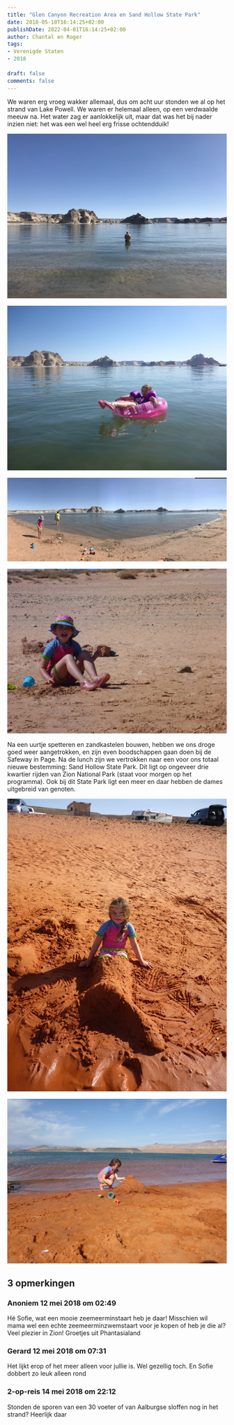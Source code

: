 ```yaml
---
title: "Glen Canyon Recreation Area en Sand Hollow State Park"
date: 2018-05-10T16:14:25+02:00
publishDate: 2022-04-01T16:14:25+02:00
author: Chantal en Roger
tags:
- Verenigde Staten
- 2018

draft: false
comments: false
---
```


We waren erg vroeg wakker allemaal, dus om acht uur stonden we al op het strand van Lake Powell. We waren er helemaal alleen, op een verdwaalde meeuw na. Het water zag er aanlokkelijk uit, maar dat was het bij nader inzien niet: het was een wel heel erg frisse ochtendduik!

![Lake Powell](./images/IMG_39404.jpg)

![Lake Powell](./images/P10807634.jpg)

![Lake Powell](./images/IMG_39594.jpg)

![Lake Powell](./images/P10807858.jpg)

Na een uurtje spetteren en zandkastelen bouwen, hebben we ons droge goed weer aangetrokken, en zijn even boodschappen gaan doen bij de Safeway in Page. Na de lunch zijn we vertrokken naar een voor ons totaal nieuwe bestemming: Sand Hollow State Park. Dit ligt op ongeveer drie kwartier rijden van Zion National Park (staat voor morgen op het programma). Ook bij dit State Park ligt een meer en daar hebben de dames uitgebreid van genoten.

![Sand Hollow SP](./images/P10808024.jpg)

![Sand Hollow SP](./images/P10808014.jpg)

## 3 opmerkingen

### Anoniem 12 mei 2018 om 02:49

Hé Sofie, wat een mooie zeemeerminstaart heb je daar! Misschien wil mama wel een echte zeemeerminzwemstaart voor je kopen of heb je die al? Veel plezier in Zion! Groetjes uit Phantasialand

### Gerard 12 mei 2018 om 07:31

Het lijkt erop of het meer alleen voor jullie is. Wel gezellig toch. En Sofie dobbert zo leuk alleen rond

### 2-op-reis 14 mei 2018 om 22:12

Stonden de sporen van een 30 voeter of van Aalburgse sloffen nog in het strand? Heerlijk daar
